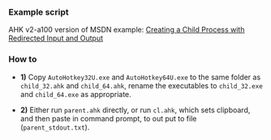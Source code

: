 ### Example script

AHK v2-a100 version of MSDN example: [Creating a Child Process with Redirected Input and Output](https://docs.microsoft.com/en-us/windows/desktop/procthread/creating-a-child-process-with-redirected-input-and-output)

### How to

* __1)__ Copy  `AutoHotkey32U.exe` and `AutoHotkey64U.exe` to the same folder as `child_32.ahk` and `child_64.ahk`, rename the executables to `child_32.exe` and `child_64.exe` as appropriate.

* __2)__ Either run `parent.ahk` directly, or run `cl.ahk`, which sets clipboard, and then paste in command prompt, to out put to file (`parent_stdout.txt`).